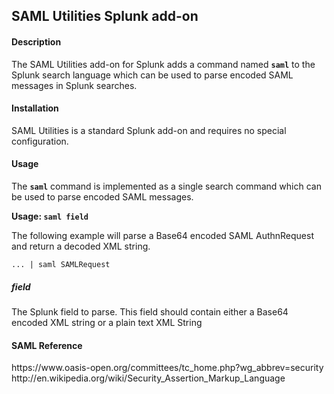 <h2>SAML Utilities Splunk add-on</h2>

<h4>Description</h4>
The SAML Utilities add-on for Splunk adds a command named <code><strong>saml</strong></code> to the Splunk search language which can be used to parse encoded SAML messages in Splunk searches.

<h4>Installation</h4>
SAML Utilities is a standard Splunk add-on and requires no special configuration.

<h4>Usage</h4>
The <code><strong>saml</strong></code> command is implemented as a single search command which can be used to parse encoded SAML messages.

<strong>Usage: <code>saml field</code></strong>

The following example will parse a Base64 encoded SAML AuthnRequest and return a decoded XML string.

<code>... | saml SAMLRequest</code>

<h5>field</h5>

The Splunk field to parse.  This field should contain either a Base64 encoded XML string or a plain text XML String

<h4>SAML Reference</h4>
https://www.oasis-open.org/committees/tc_home.php?wg_abbrev=security
http://en.wikipedia.org/wiki/Security_Assertion_Markup_Language
